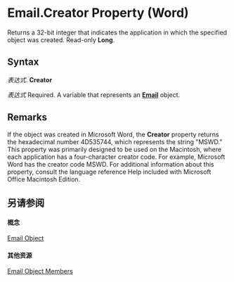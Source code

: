 
# Email.Creator Property (Word)

Returns a 32-bit integer that indicates the application in which the specified object was created. Read-only  **Long**.


## Syntax

 _表达式_. **Creator**

 _表达式_ Required. A variable that represents an **[Email](ee23a74e-556b-04d8-f0b9-fb95f7aa8cfc.md)** object.


## Remarks

If the object was created in Microsoft Word, the  **Creator** property returns the hexadecimal number 4D535744, which represents the string "MSWD." This property was primarily designed to be used on the Macintosh, where each application has a four-character creator code. For example, Microsoft Word has the creator code MSWD. For additional information about this property, consult the language reference Help included with Microsoft Office Macintosh Edition.


## 另请参阅


#### 概念


[Email Object](ee23a74e-556b-04d8-f0b9-fb95f7aa8cfc.md)
#### 其他资源


[Email Object Members](http://msdn.microsoft.com/library/e8b62a7d-2b4e-ea23-5a2b-636d48f8693f%28Office.15%29.aspx)